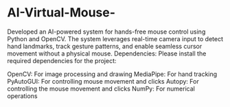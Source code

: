 # AI-Virtual-Mouse-
Developed an AI-powered system for hands-free mouse control using Python and OpenCV. The system leverages real-time camera input to detect hand landmarks, track gesture patterns, and enable seamless cursor movement without a physical mouse.
Dependencies:
Please install the required dependencies for the project:

OpenCV: For image processing and drawing
MediaPipe: For hand tracking
PyAutoGUI: For controlling mouse movement and clicks
Autopy: For controlling the mouse movement and clicks
NumPy: For numerical operations
